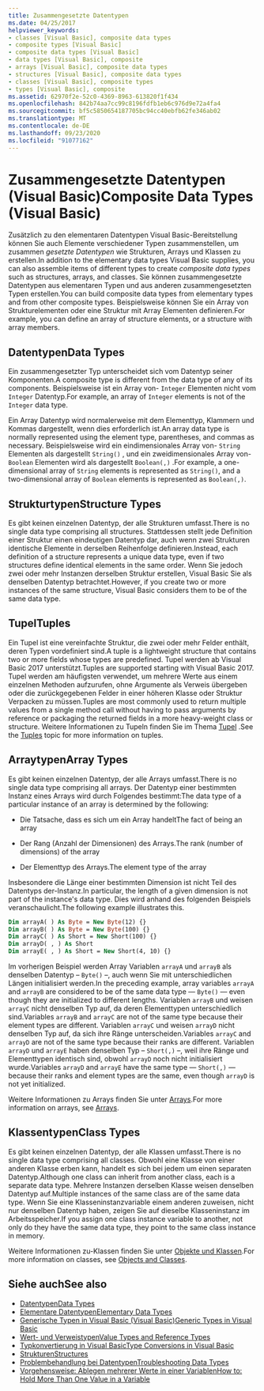 ```yaml
---
title: Zusammengesetzte Datentypen
ms.date: 04/25/2017
helpviewer_keywords:
- classes [Visual Basic], composite data types
- composite types [Visual Basic]
- composite data types [Visual Basic]
- data types [Visual Basic], composite
- arrays [Visual Basic], composite data types
- structures [Visual Basic], composite data types
- classes [Visual Basic], composite types
- types [Visual Basic], composite
ms.assetid: 62970f2e-52c0-4369-8963-613820f1f434
ms.openlocfilehash: 842b74aa7cc99c8196fdfb1eb6c976d9e72a4fa4
ms.sourcegitcommit: bf5c5850654187705bc94cc40ebfb62fe346ab02
ms.translationtype: MT
ms.contentlocale: de-DE
ms.lasthandoff: 09/23/2020
ms.locfileid: "91077162"
---
```

# <a name="composite-data-types-visual-basic"></a><span data-ttu-id="c0fd4-102">Zusammengesetzte Datentypen (Visual Basic)</span><span class="sxs-lookup"><span data-stu-id="c0fd4-102">Composite Data Types (Visual Basic)</span></span>

<span data-ttu-id="c0fd4-103">Zusätzlich zu den elementaren Datentypen Visual Basic-Bereitstellung können Sie auch Elemente verschiedener Typen zusammenstellen, um zusammen *gesetzte Datentypen* wie Strukturen, Arrays und Klassen zu erstellen.</span><span class="sxs-lookup"><span data-stu-id="c0fd4-103">In addition to the elementary data types Visual Basic supplies, you can also assemble items of different types to create *composite data types* such as structures, arrays, and classes.</span></span> <span data-ttu-id="c0fd4-104">Sie können zusammengesetzte Datentypen aus elementaren Typen und aus anderen zusammengesetzten Typen erstellen.</span><span class="sxs-lookup"><span data-stu-id="c0fd4-104">You can build composite data types from elementary types and from other composite types.</span></span> <span data-ttu-id="c0fd4-105">Beispielsweise können Sie ein Array von Strukturelementen oder eine Struktur mit Array Elementen definieren.</span><span class="sxs-lookup"><span data-stu-id="c0fd4-105">For example, you can define an array of structure elements, or a structure with array members.</span></span>  
  
## <a name="data-types"></a><span data-ttu-id="c0fd4-106">Datentypen</span><span class="sxs-lookup"><span data-stu-id="c0fd4-106">Data Types</span></span>  

 <span data-ttu-id="c0fd4-107">Ein zusammengesetzter Typ unterscheidet sich vom Datentyp seiner Komponenten.</span><span class="sxs-lookup"><span data-stu-id="c0fd4-107">A composite type is different from the data type of any of its components.</span></span> <span data-ttu-id="c0fd4-108">Beispielsweise ist ein Array von- `Integer` Elementen nicht vom `Integer` Datentyp.</span><span class="sxs-lookup"><span data-stu-id="c0fd4-108">For example, an array of `Integer` elements is not of the `Integer` data type.</span></span>  
  
 <span data-ttu-id="c0fd4-109">Ein Array Datentyp wird normalerweise mit dem Elementtyp, Klammern und Kommas dargestellt, wenn dies erforderlich ist.</span><span class="sxs-lookup"><span data-stu-id="c0fd4-109">An array data type is normally represented using the element type, parentheses, and commas as necessary.</span></span> <span data-ttu-id="c0fd4-110">Beispielsweise wird ein eindimensionales Array von- `String` Elementen als dargestellt `String()` , und ein zweidimensionales Array von- `Boolean` Elementen wird als dargestellt `Boolean(,)` .</span><span class="sxs-lookup"><span data-stu-id="c0fd4-110">For example, a one-dimensional array of `String` elements is represented as `String()`, and a two-dimensional array of `Boolean` elements is represented as `Boolean(,)`.</span></span>  
  
## <a name="structure-types"></a><span data-ttu-id="c0fd4-111">Strukturtypen</span><span class="sxs-lookup"><span data-stu-id="c0fd4-111">Structure Types</span></span>  

 <span data-ttu-id="c0fd4-112">Es gibt keinen einzelnen Datentyp, der alle Strukturen umfasst.</span><span class="sxs-lookup"><span data-stu-id="c0fd4-112">There is no single data type comprising all structures.</span></span> <span data-ttu-id="c0fd4-113">Stattdessen stellt jede Definition einer Struktur einen eindeutigen Datentyp dar, auch wenn zwei Strukturen identische Elemente in derselben Reihenfolge definieren.</span><span class="sxs-lookup"><span data-stu-id="c0fd4-113">Instead, each definition of a structure represents a unique data type, even if two structures define identical elements in the same order.</span></span> <span data-ttu-id="c0fd4-114">Wenn Sie jedoch zwei oder mehr Instanzen derselben Struktur erstellen, Visual Basic Sie als denselben Datentyp betrachtet.</span><span class="sxs-lookup"><span data-stu-id="c0fd4-114">However, if you create two or more instances of the same structure, Visual Basic considers them to be of the same data type.</span></span>  
  
## <a name="tuples"></a><span data-ttu-id="c0fd4-115">Tupel</span><span class="sxs-lookup"><span data-stu-id="c0fd4-115">Tuples</span></span>

<span data-ttu-id="c0fd4-116">Ein Tupel ist eine vereinfachte Struktur, die zwei oder mehr Felder enthält, deren Typen vordefiniert sind.</span><span class="sxs-lookup"><span data-stu-id="c0fd4-116">A tuple is a lightweight structure that contains two or more fields whose types are predefined.</span></span> <span data-ttu-id="c0fd4-117">Tupel werden ab Visual Basic 2017 unterstützt.</span><span class="sxs-lookup"><span data-stu-id="c0fd4-117">Tuples are supported starting with Visual Basic 2017.</span></span> <span data-ttu-id="c0fd4-118">Tupel werden am häufigsten verwendet, um mehrere Werte aus einem einzelnen Methoden aufzurufen, ohne Argumente als Verweis übergeben oder die zurückgegebenen Felder in einer höheren Klasse oder Struktur Verpacken zu müssen.</span><span class="sxs-lookup"><span data-stu-id="c0fd4-118">Tuples are most commonly used to return multiple values from a single method call without having to pass arguments by reference or packaging the returned fields in a more heavy-weight class or structure.</span></span> <span data-ttu-id="c0fd4-119">Weitere Informationen zu Tupeln finden Sie im Thema [Tupel](tuples.md) .</span><span class="sxs-lookup"><span data-stu-id="c0fd4-119">See the [Tuples](tuples.md) topic for more information on tuples.</span></span>

## <a name="array-types"></a><span data-ttu-id="c0fd4-120">Arraytypen</span><span class="sxs-lookup"><span data-stu-id="c0fd4-120">Array Types</span></span>  

 <span data-ttu-id="c0fd4-121">Es gibt keinen einzelnen Datentyp, der alle Arrays umfasst.</span><span class="sxs-lookup"><span data-stu-id="c0fd4-121">There is no single data type comprising all arrays.</span></span> <span data-ttu-id="c0fd4-122">Der Datentyp einer bestimmten Instanz eines Arrays wird durch Folgendes bestimmt:</span><span class="sxs-lookup"><span data-stu-id="c0fd4-122">The data type of a particular instance of an array is determined by the following:</span></span>  
  
- <span data-ttu-id="c0fd4-123">Die Tatsache, dass es sich um ein Array handelt</span><span class="sxs-lookup"><span data-stu-id="c0fd4-123">The fact of being an array</span></span>  
  
- <span data-ttu-id="c0fd4-124">Der Rang (Anzahl der Dimensionen) des Arrays.</span><span class="sxs-lookup"><span data-stu-id="c0fd4-124">The rank (number of dimensions) of the array</span></span>  
  
- <span data-ttu-id="c0fd4-125">Der Elementtyp des Arrays.</span><span class="sxs-lookup"><span data-stu-id="c0fd4-125">The element type of the array</span></span>  
  
 <span data-ttu-id="c0fd4-126">Insbesondere die Länge einer bestimmten Dimension ist nicht Teil des Datentyps der-Instanz.</span><span class="sxs-lookup"><span data-stu-id="c0fd4-126">In particular, the length of a given dimension is not part of the instance's data type.</span></span> <span data-ttu-id="c0fd4-127">Dies wird anhand des folgenden Beispiels veranschaulicht.</span><span class="sxs-lookup"><span data-stu-id="c0fd4-127">The following example illustrates this.</span></span>  
  
```vb  
Dim arrayA( ) As Byte = New Byte(12) {}  
Dim arrayB( ) As Byte = New Byte(100) {}  
Dim arrayC( ) As Short = New Short(100) {}  
Dim arrayD( , ) As Short  
Dim arrayE( , ) As Short = New Short(4, 10) {}  
```  
  
 <span data-ttu-id="c0fd4-128">Im vorherigen Beispiel werden Array Variablen `arrayA` und `arrayB` als denselben Datentyp – `Byte()` –, auch wenn Sie mit unterschiedlichen Längen initialisiert werden.</span><span class="sxs-lookup"><span data-stu-id="c0fd4-128">In the preceding example, array variables `arrayA` and `arrayB` are considered to be of the same data type — `Byte()` — even though they are initialized to different lengths.</span></span> <span data-ttu-id="c0fd4-129">Variablen `arrayB` und weisen `arrayC` nicht denselben Typ auf, da deren Elementtypen unterschiedlich sind.</span><span class="sxs-lookup"><span data-stu-id="c0fd4-129">Variables `arrayB` and `arrayC` are not of the same type because their element types are different.</span></span> <span data-ttu-id="c0fd4-130">Variablen `arrayC` und weisen `arrayD` nicht denselben Typ auf, da sich ihre Ränge unterscheiden.</span><span class="sxs-lookup"><span data-stu-id="c0fd4-130">Variables `arrayC` and `arrayD` are not of the same type because their ranks are different.</span></span> <span data-ttu-id="c0fd4-131">Variablen `arrayD` und `arrayE` haben denselben Typ – `Short(,)` –, weil ihre Ränge und Elementtypen identisch sind, obwohl `arrayD` noch nicht initialisiert wurde.</span><span class="sxs-lookup"><span data-stu-id="c0fd4-131">Variables `arrayD` and `arrayE` have the same type — `Short(,)` — because their ranks and element types are the same, even though `arrayD` is not yet initialized.</span></span>  
  
 <span data-ttu-id="c0fd4-132">Weitere Informationen zu Arrays finden Sie unter [Arrays](../arrays/index.md).</span><span class="sxs-lookup"><span data-stu-id="c0fd4-132">For more information on arrays, see [Arrays](../arrays/index.md).</span></span>  
  
## <a name="class-types"></a><span data-ttu-id="c0fd4-133">Klassentypen</span><span class="sxs-lookup"><span data-stu-id="c0fd4-133">Class Types</span></span>  

 <span data-ttu-id="c0fd4-134">Es gibt keinen einzelnen Datentyp, der alle Klassen umfasst.</span><span class="sxs-lookup"><span data-stu-id="c0fd4-134">There is no single data type comprising all classes.</span></span> <span data-ttu-id="c0fd4-135">Obwohl eine Klasse von einer anderen Klasse erben kann, handelt es sich bei jedem um einen separaten Datentyp.</span><span class="sxs-lookup"><span data-stu-id="c0fd4-135">Although one class can inherit from another class, each is a separate data type.</span></span> <span data-ttu-id="c0fd4-136">Mehrere Instanzen derselben Klasse weisen denselben Datentyp auf.</span><span class="sxs-lookup"><span data-stu-id="c0fd4-136">Multiple instances of the same class are of the same data type.</span></span> <span data-ttu-id="c0fd4-137">Wenn Sie eine Klasseninstanzvariable einem anderen zuweisen, nicht nur denselben Datentyp haben, zeigen Sie auf dieselbe Klasseninstanz im Arbeitsspeicher.</span><span class="sxs-lookup"><span data-stu-id="c0fd4-137">If you assign one class instance variable to another, not only do they have the same data type, they point to the same class instance in memory.</span></span>  
  
 <span data-ttu-id="c0fd4-138">Weitere Informationen zu-Klassen finden Sie unter [Objekte und Klassen](../objects-and-classes/index.md).</span><span class="sxs-lookup"><span data-stu-id="c0fd4-138">For more information on classes, see [Objects and Classes](../objects-and-classes/index.md).</span></span>  
  
## <a name="see-also"></a><span data-ttu-id="c0fd4-139">Siehe auch</span><span class="sxs-lookup"><span data-stu-id="c0fd4-139">See also</span></span>

- [<span data-ttu-id="c0fd4-140">Datentypen</span><span class="sxs-lookup"><span data-stu-id="c0fd4-140">Data Types</span></span>](index.md)
- [<span data-ttu-id="c0fd4-141">Elementare Datentypen</span><span class="sxs-lookup"><span data-stu-id="c0fd4-141">Elementary Data Types</span></span>](elementary-data-types.md)
- [<span data-ttu-id="c0fd4-142">Generische Typen in Visual Basic (Visual Basic)</span><span class="sxs-lookup"><span data-stu-id="c0fd4-142">Generic Types in Visual Basic</span></span>](generic-types.md)
- [<span data-ttu-id="c0fd4-143">Wert- und Verweistypen</span><span class="sxs-lookup"><span data-stu-id="c0fd4-143">Value Types and Reference Types</span></span>](value-types-and-reference-types.md)
- [<span data-ttu-id="c0fd4-144">Typkonvertierung in Visual Basic</span><span class="sxs-lookup"><span data-stu-id="c0fd4-144">Type Conversions in Visual Basic</span></span>](type-conversions.md)
- [<span data-ttu-id="c0fd4-145">Strukturen</span><span class="sxs-lookup"><span data-stu-id="c0fd4-145">Structures</span></span>](structures.md)
- [<span data-ttu-id="c0fd4-146">Problembehandlung bei Datentypen</span><span class="sxs-lookup"><span data-stu-id="c0fd4-146">Troubleshooting Data Types</span></span>](troubleshooting-data-types.md)
- [<span data-ttu-id="c0fd4-147">Vorgehensweise: Ablegen mehrerer Werte in einer Variablen</span><span class="sxs-lookup"><span data-stu-id="c0fd4-147">How to: Hold More Than One Value in a Variable</span></span>](how-to-hold-more-than-one-value-in-a-variable.md)
